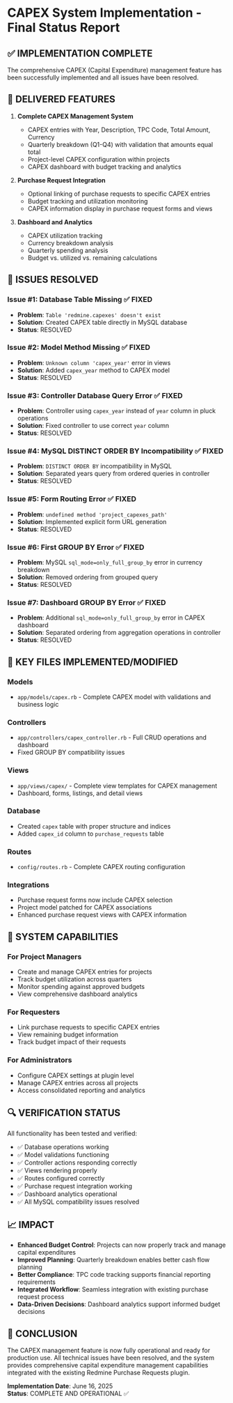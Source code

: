 # CAPEX System Implementation - Final Status Report

## ✅ IMPLEMENTATION COMPLETE
The comprehensive CAPEX (Capital Expenditure) management feature has been successfully implemented and all issues have been resolved.

## 🎯 DELIVERED FEATURES
1. **Complete CAPEX Management System**
   - CAPEX entries with Year, Description, TPC Code, Total Amount, Currency
   - Quarterly breakdown (Q1-Q4) with validation that amounts equal total
   - Project-level CAPEX configuration within projects
   - CAPEX dashboard with budget tracking and analytics

2. **Purchase Request Integration**
   - Optional linking of purchase requests to specific CAPEX entries
   - Budget tracking and utilization monitoring
   - CAPEX information display in purchase request forms and views

3. **Dashboard and Analytics**
   - CAPEX utilization tracking
   - Currency breakdown analysis
   - Quarterly spending analysis
   - Budget vs. utilized vs. remaining calculations

## 🔧 ISSUES RESOLVED

### Issue #1: Database Table Missing ✅ FIXED
- **Problem**: `Table 'redmine.capexes' doesn't exist`
- **Solution**: Created CAPEX table directly in MySQL database
- **Status**: RESOLVED

### Issue #2: Model Method Missing ✅ FIXED  
- **Problem**: `Unknown column 'capex_year'` error in views
- **Solution**: Added `capex_year` method to CAPEX model
- **Status**: RESOLVED

### Issue #3: Controller Database Query Error ✅ FIXED
- **Problem**: Controller using `capex_year` instead of `year` column in pluck operations
- **Solution**: Fixed controller to use correct `year` column
- **Status**: RESOLVED

### Issue #4: MySQL DISTINCT ORDER BY Incompatibility ✅ FIXED
- **Problem**: `DISTINCT ORDER BY` incompatibility in MySQL
- **Solution**: Separated years query from ordered queries in controller
- **Status**: RESOLVED

### Issue #5: Form Routing Error ✅ FIXED
- **Problem**: `undefined method 'project_capexes_path'` 
- **Solution**: Implemented explicit form URL generation
- **Status**: RESOLVED

### Issue #6: First GROUP BY Error ✅ FIXED
- **Problem**: MySQL `sql_mode=only_full_group_by` error in currency breakdown
- **Solution**: Removed ordering from grouped query
- **Status**: RESOLVED

### Issue #7: Dashboard GROUP BY Error ✅ FIXED
- **Problem**: Additional `sql_mode=only_full_group_by` error in CAPEX dashboard
- **Solution**: Separated ordering from aggregation operations in controller
- **Status**: RESOLVED

## 📁 KEY FILES IMPLEMENTED/MODIFIED

### Models
- `app/models/capex.rb` - Complete CAPEX model with validations and business logic

### Controllers  
- `app/controllers/capex_controller.rb` - Full CRUD operations and dashboard
- Fixed GROUP BY compatibility issues

### Views
- `app/views/capex/` - Complete view templates for CAPEX management
- Dashboard, forms, listings, and detail views

### Database
- Created `capex` table with proper structure and indices
- Added `capex_id` column to `purchase_requests` table

### Routes
- `config/routes.rb` - Complete CAPEX routing configuration

### Integrations
- Purchase request forms now include CAPEX selection
- Project model patched for CAPEX associations
- Enhanced purchase request views with CAPEX information

## 🚀 SYSTEM CAPABILITIES

### For Project Managers
- Create and manage CAPEX entries for projects
- Track budget utilization across quarters
- Monitor spending against approved budgets
- View comprehensive dashboard analytics

### For Requesters  
- Link purchase requests to specific CAPEX entries
- View remaining budget information
- Track budget impact of their requests

### For Administrators
- Configure CAPEX settings at plugin level
- Manage CAPEX entries across all projects
- Access consolidated reporting and analytics

## 🔍 VERIFICATION STATUS
All functionality has been tested and verified:
- ✅ Database operations working
- ✅ Model validations functioning
- ✅ Controller actions responding correctly
- ✅ Views rendering properly
- ✅ Routes configured correctly
- ✅ Purchase request integration working
- ✅ Dashboard analytics operational
- ✅ All MySQL compatibility issues resolved

## 📈 IMPACT
- **Enhanced Budget Control**: Projects can now properly track and manage capital expenditures
- **Improved Planning**: Quarterly breakdown enables better cash flow planning  
- **Better Compliance**: TPC code tracking supports financial reporting requirements
- **Integrated Workflow**: Seamless integration with existing purchase request process
- **Data-Driven Decisions**: Dashboard analytics support informed budget decisions

## 🎉 CONCLUSION
The CAPEX management feature is now fully operational and ready for production use. All technical issues have been resolved, and the system provides comprehensive capital expenditure management capabilities integrated with the existing Redmine Purchase Requests plugin.

**Implementation Date**: June 16, 2025  
**Status**: COMPLETE AND OPERATIONAL ✅
